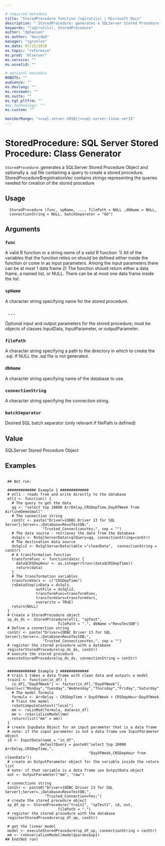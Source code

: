 ```yaml
--- 

# required metadata 
title: "StoredProcedure function (sqlrutils) | Microsoft Docs" 
description: " StoredProcedure: generates a SQLServer Stored Procedure Object   and optionally a .sql file containing a query to create a stored   procedure. StoredProcedure$registrationVec contains strings   representing the queries needed for creation of the stored procedure " 
keywords: "(sqlrutils), StoredProcedure" 
author: "dphansen"
ms.author: "davidph" 
manager: "cgronlun" 
ms.date: 07/15/2019
ms.topic: "reference" 
ms.prod: "mlserver" 
ms.service: "" 
ms.assetid: "" 

# optional metadata 
ROBOTS: "" 
audience: "" 
ms.devlang: "" 
ms.reviewer: "" 
ms.suite: "" 
ms.tgt_pltfrm: "" 
#ms.technology: "" 
ms.custom: "" 

monikerRange: ">=sql-server-2016||>=sql-server-linux-ver15"
--- 
```





 # StoredProcedure: SQL Server Stored Procedure: Class Generator 
 

`StoredProcedure`: generates a SQLServer Stored Procedure Object
and optionally a .sql file containing a query to create a stored
procedure. StoredProcedure$registrationVec contains strings
representing the queries needed for creation of the stored procedure


 ## Usage

```   
  StoredProcedure (func, spName, ..., filePath = NULL ,dbName = NULL,
  connectionString = NULL, batchSeparator = "GO")

```

 ## Arguments



 ### `func`
 A valid R function or a string name of a valid R function: 1) All of the variables that the function relies on should be defined either inside the function or come in as input parameters. Among the input parameters there can be at most 1 data frame 2) The function should return either a data frame, a named list, or NULL. There can be at most one data frame inside the list. 



 ### `spName`
 A character string specifying name for the stored procedure. 



 ### ` ...`
 Optional input and output parameters for the stored procedure; must be objects of classes InputData, InputParameter, or outputParameter. 



 ### `filePath`
 A character string specifying a path to the directory in which to create the .sql. If NULL the .sql file is not generated. 



 ### `dbName`
 A character string specifying name of the database to use. 



 ### `connectionString`
 A character string specifying the connection string. 



 ### `batchSeparator`
 Desired SQL batch separator (only relevant if filePath is defined) 



 ## Value

SQLServer Stored Procedure Object

 ## Examples

 ```

  ## Not run:

  ############# Example 1 #############
  # etl1 - reads from and write directly to the database
  etl1 <- function() {
    # The query to get the data
    qq <- "select top 10000 ArrDelay,CRSDepTime,DayOfWeek from AirlineDemoSmall"
    # The connection string
    conStr <- paste("Driver={ODBC Driver 13 for SQL Server};Server=.;Database=RevoTestDB;",
                  "Trusted_Connection=Yes;", sep = "")
    # The data source - retrieves the data from the database
    dsSqls <- RxSqlServerData(sqlQuery=qq, connectionString=conStr)
    # The destination data source
    dsSqls2 <- RxSqlServerData(table ="cleanData",  connectionString = conStr)
    # A transformation function
    transformFunc <- function(data) {
      data$CRSDepHour <- as.integer(trunc(data$CRSDepTime))
      return(data)
    }
    # The transformation variables
    transformVars <- c("CRSDepTime")
    rxDataStep(inData = dsSqls,
               outFile = dsSqls2,
               transformFunc=transformFunc,
               transformVars=transformVars,
               overwrite = TRUE)
    return(NULL)
  }
  # Create a StoredProcedure object
  sp_ds_ds <- StoredProcedure(etl1, "spTest",
                         filePath = ".", dbName ="RevoTestDB")
  # Define a connection string
  conStr <- paste("Driver={ODBC Driver 13 for SQL Server};Server=.;Database=RevoTestDB;",
                  "Trusted_Connection=Yes;", sep = "")
  # register the stored procedure with a database
  registerStoredProcedure(sp_ds_ds, conStr)
  # execute the stored procedure
  executeStoredProcedure(sp_ds_ds, connectionString = conStr)


  ############# Example 2 #############
  # train 1 takes a data frame with clean data and outputs a model
  train1 <- function(in_df) {
    in_df[,"DayOfWeek"] <- factor(in_df[,"DayOfWeek"], levels=c("Monday","Tuesday","Wednesday","Thursday","Friday","Saturday","Sunday"))
    # The model formula
    formula <- ArrDelay ~ CRSDepTime + DayOfWeek + CRSDepHour:DayOfWeek
    # Train the model
    rxSetComputeContext("local")
    mm <- rxLinMod(formula, data=in_df)
    mm <- rxSerializeModel(mm)
    return(list("mm" = mm))
  }
  # create InpuData Object for an input parameter that is a data frame
  # note: if the input parameter is not a data frame use InputParameter object
  id <- InputData(name = "in_df",
                 defaultQuery = paste0("select top 10000 ArrDelay,CRSDepTime,",
                                       "DayOfWeek,CRSDepHour from cleanData"))
  # create an OutputParameter object for the variable inside the return list
  # note: if that variable is a data frame use OutputData object
  out <- OutputParameter("mm", "raw")

  # connections string
  conStr <- paste0("Driver={ODBC Driver 13 for SQL Server};Server=.;Database=RevoTestDB;",
                   "Trusted_Connection=Yes;")
  # create the stored procedure object
  sp_df_op <- StoredProcedure("train1", "spTest1", id, out,
                         filePath = ".")
  # register the stored procedure with the database
  registerStoredProcedure(sp_df_op, conStr)

  # get the linear model
  model <- executeStoredProcedure(sp_df_op, connectionString = conStr)
  mm <- rxUnserializeModel(model$params$op1)
 ## End(Not run) 
```

